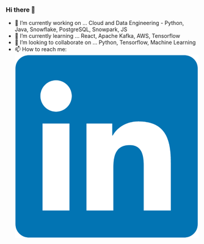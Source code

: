 ### Hi there 👋


- 🔭 I’m currently working on ... Cloud and Data Engineering - Python, Java, Snowflake, PostgreSQL, Snowpark, JS
- 🌱 I’m currently learning ... React, Apache Kafka, AWS, Tensorflow
- 👯 I’m looking to collaborate on ... Python, Tensorflow, Machine Learning
- 📫 How to reach me: ![Dipankar Mitra](https://github.com/Mitra-babu/Mitra-babu/blob/main/800px-LinkedIn_logo_initials.png)

